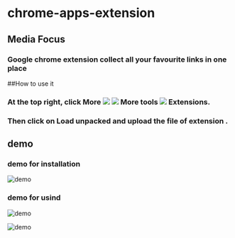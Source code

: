 # chrome-apps-extension

## **Media Focus** 
### Google chrome extension collect all your favourite links in one place 

##How to use it 
### At the top right, click More ![](https://lh3.googleusercontent.com/E2q6Vj9j60Dw0Z6NZFEx5vSB9yoZJp7C8suuvQXVA_2weMCXstGD7JEvNrzX3wuQrPtL=w36-h36) ![](https://lh3.googleusercontent.com/QbWcYKta5vh_4-OgUeFmK-JOB0YgLLoGh69P478nE6mKdfpWQniiBabjF7FVoCVXI0g=h36) More tools ![](https://lh3.googleusercontent.com/QbWcYKta5vh_4-OgUeFmK-JOB0YgLLoGh69P478nE6mKdfpWQniiBabjF7FVoCVXI0g=h36)  Extensions.
### Then click on Load unpacked and upload the file of extension .

## demo
### demo for installation
![demo](https://github.com/alikhaled17/chrome-apps-extension/blob/master/demo1.gif)


### demo for usind
![demo](https://github.com/alikhaled17/chrome-apps-extension/blob/master/demo2.gif)

![demo](https://github.com/alikhaled17/chrome-apps-extension/blob/master/install.gif)


